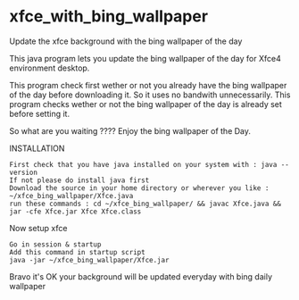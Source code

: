 # xfce_with_bing_wallpaper
Update the xfce background with the bing wallpaper of the day

This java program lets you update the bing wallpaper of the day for Xfce4 environment desktop.

This program check first wether or not you already have the bing wallpaper of the day before downloading it. So it uses no bandwith unnecessarily.
This program checks wether or not the bing wallpaper of the day is already set before setting it.

So what are you waiting ???? Enjoy the bing wallpaper of the Day.

INSTALLATION

    First check that you have java installed on your system with : java --version
    If not please do install java first
    Download the source in your home directory or wherever you like : ~/xfce_bing_wallpaper/Xfce.java
    run these commands : cd ~/xfce_bing_wallpaper/ && javac Xfce.java && jar -cfe Xfce.jar Xfce Xfce.class

Now setup xfce

    Go in session & startup 
    Add this command in startup script 
    java -jar ~/xfce_bing_wallpaper/Xfce.jar
    
Bravo it's OK your background will be updated everyday with bing daily wallpaper

